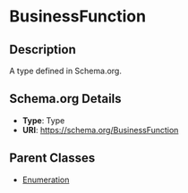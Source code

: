 # BusinessFunction

## Description
A type defined in Schema.org.

## Schema.org Details
- **Type**: Type
- **URI**: https://schema.org/BusinessFunction

## Parent Classes
- [Enumeration](../Enumeration.md)

